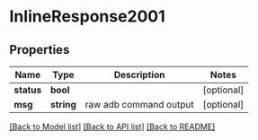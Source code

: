 # InlineResponse2001

## Properties
Name | Type | Description | Notes
------------ | ------------- | ------------- | -------------
**status** | **bool** |  | [optional] 
**msg** | **string** | raw adb command output | [optional] 

[[Back to Model list]](../README.md#documentation-for-models) [[Back to API list]](../README.md#documentation-for-api-endpoints) [[Back to README]](../README.md)


